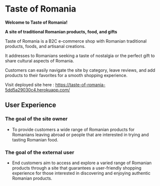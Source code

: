 
# Taste of Romania 

**Welcome to Taste of Romania!**

**A site of traditional Romanian products, food, and gifts**

Taste of Romania is a B2C e-commerce shop with Romanian traditional products, foods, and artisanal creations.

It addresses to Romanians seeking a taste of nostalgia or the perfect gift to share cultural aspects of Romania.

Customers can easily navigate the site by category, leave reviews, and add products to their favorites for a smooth shopping experience.

Visit deployed site here : https://taste-of-romania-5dd5a29030c4.herokuapp.com/

## User Experience

### The goal of the site owner

* To provide customers a wide range of Romanian products for Romanians leaving abroad or people that are interested in trying and tasting Romanian food. 

### The goal of the external user

* End customers aim to access and explore a varied range of Romanian products through a site that guarantees a user-friendly shopping experience for those interested in discovering and enjoying authentic Romanian products.